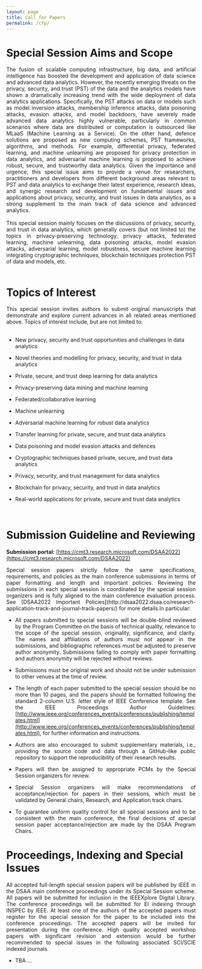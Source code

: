 ```yaml
---
layout: page
title: Call for Papers
permalink: /cfp/
---
```


# **Special Session Aims and Scope**

<div style="text-align: justify"> The fusion of scalable computing infrastructure, big data, and artificial intelligence has boosted the development and application of data science and advanced data analytics. However, the recently emerging threats on the privacy, security, and trust (PST) of the data and the analytics models have shown a dramatically increasing trend with the wide deployment of data analytics applications. Specifically, the PST attacks on data or models such as model inversion attacks, membership inference attacks, data poisoning attacks, evasion attacks, and model backdoors, have severely made advanced data analytics highly vulnerable, particularly in common scenarios where data are distributed or computation is outsourced like MLaaS (Machine Learning as a Service). On the other hand, defence solutions are proposed as new computing schemes, PST frameworks, algorithms, and methods. For example, differential privacy, federated learning, and machine unlearning are proposed for privacy protection in data analytics, and adversarial machine learning is proposed to achieve robust, secure, and trustworthy data analytics. Given the importance and urgence, this special issue aims to provide a venue for researchers, practitioners and developers from different background areas relevant to PST and data analytics to exchange their latest experience, research ideas, and synergic research and development on fundamental issues and applications about privacy, security, and trust issues in data analytics, as a strong supplement to the main track of data science and advanced analytics. </div> 

<br/>

<div style="text-align: justify"> This special session mainly focuses on the discussions of privacy, security, and trust in data analytics, which generally covers (but not limited to) the topics in privacy-preserving technology, privacy attacks, federated learning, machine unlearning, data poisoning attacks, model evasion attacks, adversarial learning, model robustness, secure machine learning integrating cryptographic techniques, blockchain techniques protection PST of data and models, etc. </div>

<br/>

# **Topics of Interest**

<div style="text-align: justify"> This special session invites authors to submit original manuscripts that demonstrate and explore current advances in all related areas mentioned above. Topics of interest include, but are not limited to: </div>

<br/>

- New privacy, security and trust opportunities and challenges in data analytics 

- Novel theories and modelling for privacy, security, and trust in data analytics 

- Private, secure, and trust deep learning for data analytics 

- Privacy-preserving data mining and machine learning 

- Federated/collaborative learning 

- Machine unlearning 

- Adversarial machine learning for robust data analytics 

- Transfer learning for private, secure, and trust data analytics 

- Data poisoning and model evasion attacks and defences 

- Cryptographic techniques based private, secure, and trust data analytics 

- Privacy, security, and trust management for data analytics 

- Blockchain for privacy, security, and trust in data analytics 

- Real-world applications for private, secure and trust data analytics 

<br/>

# **Submission Guideline and Reviewing**

**Submission portal:** [https://cmt3.research.microsoft.com/DSAA2022](https://cmt3.research.microsoft.com/DSAA2022)


<div style="text-align: justify"> Special session papers strictly follow the same specifications, requirements, and policies as the main conference submissions in terms of paper formatting and length and important policies. Reviewing the submissions in each special session is coordinated by the special session organizers and is fully aligned to the main conference evaluation process. See [DSAA2022 Important Policies](http://dsaa2022.dsaa.co/research-application-track-and-journal-track-papers/) for more details.In particular:

- All papers submitted to special sessions will be double-blind reviewed by the Program Committee on the basis of technical quality, relevance to the scope of the special session, originality, significance, and clarity. The names and affiliations of authors must not appear in the submissions, and bibliographic references must be adjusted to preserve author anonymity. Submissions failing to comply with paper formatting and authors anonymity will be rejected without reviews.

- Submissions must be original work and should not be under submission to other venues at the time of review.

- The length of each paper submitted to the special session should be no more than 10 pages, and the papers should be formatted following the standard 2-column U.S. letter style of IEEE Conference template. See the IEEE Proceedings Author Guidelines: [http://www.ieee.org/conferences_events/conferences/publishing/templates.html](http://www.ieee.org/conferences_events/conferences/publishing/templates.html), for further information and instructions.

- Authors are also encouraged to submit supplementary materials, i.e., providing the source code and data through a GitHub-like public repository to support the reproducibility of their research results.
    
- Papers will then be assigned to appropriate PCMs by the Special Session organizers for review.
    
- Special Session organizers will make recommendations of acceptance/rejection for papers in their sessions, which must be validated by General chairs, Research, and Application track chairs.

- To guarantee uniform quality control for all special sessions and to be consistent with the main conference, the final decisions of special session paper acceptance/rejection are made by the DSAA Program Chairs.

 </div>

# **Proceedings, Indexing and Special Issues**

<div style="text-align: justify"> All accepted full-length special session papers will be published by IEEE in the DSAA main conference proceedings under its Special Session scheme. All papers will be submitted for inclusion in the IEEEXplore Digital Library. The conference proceedings will be submitted for EI indexing through INSPEC by IEEE. At least one of the authors of the accepted papers must register for the special session for the paper to be included into the conference proceedings. The accepted papers will be invited for presentation during the conference. High quality accepted workshop papers with significant revision and extension would be further recommended to special issues in the following associated SCI/SCIE indexed journals. </div>

- TBA ...
